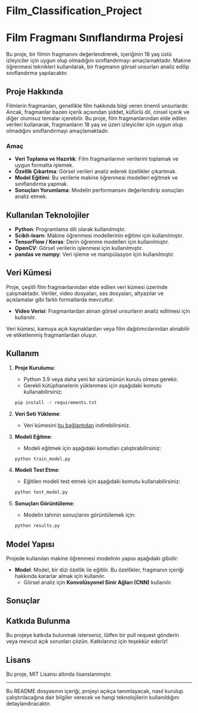 # Film_Classification_Project

# Film Fragmanı Sınıflandırma Projesi 

Bu proje, bir filmin fragmanını değerlendirerek, içeriğinin 18 yaş üstü izleyiciler için uygun olup olmadığını sınıflandırmayı amaçlamaktadır. Makine öğrenmesi teknikleri kullanılarak, bir fragmanın görsel unsurları analiz edilip sınıflandırma yapılacaktır.

## Proje Hakkında

Filmlerin fragmanları, genellikle film hakkında bilgi veren önemli unsurlardır. Ancak, fragmanlar bazen içerik açısından şiddet, küfürlü dil, cinsel içerik ve diğer olumsuz temalar içerebilir. Bu proje, film fragmanlarından elde edilen verileri kullanarak, fragmanların 18 yaş ve üzeri izleyiciler için uygun olup olmadığını sınıflandırmayı amaçlamaktadır.

### Amaç

- **Veri Toplama ve Hazırlık**: Film fragmanlarının verilerini toplamak ve uygun formatta işlemek.
- **Özellik Çıkartma**: Görsel verileri analiz ederek özellikler çıkartmak.
- **Model Eğitimi**: Bu verilerle makine öğrenmesi modelleri eğitmek ve sınıflandırma yapmak.
- **Sonuçları Yorumlama**: Modelin performansını değerlendirip sonuçları analiz etmek.

## Kullanılan Teknolojiler

- **Python**: Programlama dili olarak kullanılmıştır.
- **Scikit-learn**: Makine öğrenmesi modellerinin eğitimi için kullanılmıştır.
- **TensorFlow / Keras**: Derin öğrenme modelleri için kullanılmıştır.
- **OpenCV**: Görsel verilerin işlenmesi için kullanılmıştır.
- **pandas ve numpy**: Veri işleme ve manipülasyon için kullanılmıştır.

## Veri Kümesi

Proje, çeşitli film fragmanlarından elde edilen veri kümesi üzerinde çalışmaktadır. Veriler, video dosyaları, ses dosyaları, altyazılar ve açıklamalar gibi farklı formatlarda mevcuttur.

- **Video Verisi**: Fragmanlardan alınan görsel unsurların analiz edilmesi için kullanılır.


Veri kümesi, kamuya açık kaynaklardan veya film dağıtımcılarından alınabilir ve etiketlenmiş fragmanlardan oluşur.

## Kullanım

1. **Proje Kurulumu**:
   - Python 3.9 veya daha yeni bir sürümünün kurulu olması gerekir.
   - Gerekli kütüphanelerin yüklenmesi için aşağıdaki komutu kullanabilirsiniz:

   ```bash
   pip install -r requirements.txt
   ```

2. **Veri Seti Yükleme**:
   - Veri kümesini [bu bağlantıdan](#) indirebilirsiniz.

3. **Modeli Eğitme**:
   - Modeli eğitmek için aşağıdaki komutları çalıştırabilirsiniz:

   ```bash
   python train_model.py
   ```

4. **Modeli Test Etme**:
   - Eğitilen modeli test etmek için aşağıdaki komutu kullanabilirsiniz:

   ```bash
   python test_model.py
   ```

5. **Sonuçları Görüntüleme**:
   - Modelin tahmin sonuçlarını görüntülemek için:

   ```bash
   python results.py
   ```

## Model Yapısı

Projede kullanılan makine öğrenmesi modelinin yapısı aşağıdaki gibidir:

- **Model**: Model, bir dizi özellik ile eğitilir. Bu özellikler, fragmanın içeriği hakkında kararlar almak için kullanılır.
  - Görsel analiz için **Konvolüsyonel Sinir Ağları (CNN)** kullanılır.

## Sonuçlar



## Katkıda Bulunma

Bu projeye katkıda bulunmak isterseniz, lütfen bir pull request gönderin veya mevcut açık sorunları çözün. Katkılarınız için teşekkür ederiz!

## Lisans

Bu proje, MIT Lisansı altında lisanslanmıştır.

---

Bu README dosyasının içeriği, projeyi açıkça tanımlayacak, nasıl kurulup çalıştırılacağına dair bilgiler verecek ve hangi teknolojilerin kullanıldığını detaylandıracaktır.
